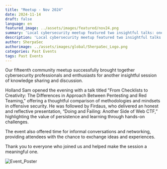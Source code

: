 ```yaml
---
title: "Meetup - Nov 2024"
date: 2024-11-14
draft: false
language: en
featured_image: ../assets/images/featured/nov24.png
summary: 'Local cybersecurity meetup featured two insightful talks: one by an experienced professional exploring the contrast between pentesting and red teaming, and another by a student reflecting on lessons learned through web CTF challenges.'
description: 'Local cybersecurity meetup featured two insightful talks: one by an experienced professional exploring the contrast between pentesting and red teaming, and another by a student reflecting on lessons learned through web CTF challenges.'
author: SherpaSec
authorimage: ../assets/images/global/SherpaSec_Logo.png
categories: Past Events
tags: Past Events
---
```


Our fifteenth community meetup successfully brought together cybersecurity professionals and enthusiasts for another insightful session of knowledge sharing and discussion.

Holland Sam opened the evening with a talk titled "From Checklists to Creativity: The Differences in Approach Between Pentesting and Red Teaming," offering a thoughtful comparison of methodologies and mindsets in offensive security. He was followed by Firdaus, who delivered an honest and reflective presentation, “Doing and Failing: Another Side of Web CTF,” highlighting the value of persistence and learning through hands-on challenges.

The event also offered time for informal conversations and networking, providing attendees with the chance to exchange ideas and experiences.

Thank you to everyone who joined us and helped make the session a meaningful one.

![Event_Poster](/images/posters/20241114_Poster_Nov.png)